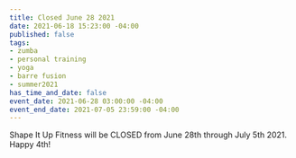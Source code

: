 ```yaml
---
title: Closed June 28 2021
date: 2021-06-18 15:23:00 -04:00
published: false
tags:
- zumba
- personal training
- yoga
- barre fusion
- summer2021
has_time_and_date: false
event_date: 2021-06-28 03:00:00 -04:00
event_end_date: 2021-07-05 23:59:00 -04:00
---
```


Shape It Up Fitness will be CLOSED from June 28th through July 5th 2021. Happy 4th!  